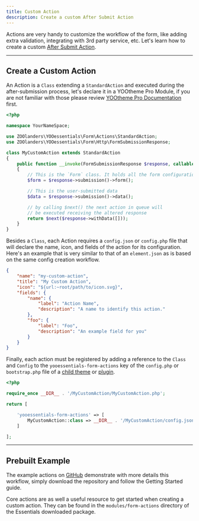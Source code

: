 ```yaml
---
title: Custom Action
description: Create a custom After Submit Action
---
```


Actions are very handy to customize the workflow of the form, like adding extra validation, integrating with 3rd party service, etc. Let's learn how to create a custom [After Submit Action](../../form-area#actions).

---

## Create a Custom Action

An Action is a `Class` extending a `StandardAction` and executed during the after-submission process, let's declare it in a YOOtheme Pro Module, if you are not familiar with those please review [YOOtheme Pro Documentation](https://yootheme.com/support/yootheme-pro/joomla/developers-modules) first.

```php
<?php

namespace YourNameSpace;

use ZOOlanders\YOOessentials\Form\Actions\StandardAction;
use ZOOlanders\YOOessentials\Form\Http\FormSubmissionResponse;

class MyCustomAction extends StandardAction
{
    public function __invoke(FormSubmissionResponse $response, callable $next) : FormSubmissionResponse
    {
        // This is the `Form` class. It holds all the form configurations
        $form = $response->submission()->form();

        // This is the user-submitted data
        $data = $response->submission()->data();

        // by calling $next() the next action in queue will
        // be executed receiving the altered response
        return $next($response->withData([]));
    }
}
```

Besides a `Class`, each Action requires a `config.json` or `config.php` file that will declare the name, icon, and fields of the action for its configuration. Here's an example that is very similar to that of an `element.json` as is based on the same config creation workflow.

```json
{
    "name": "my-custom-action",
    "title": "My Custom Action",
    "icon": "${url:~root/path/to/icon.svg}",
    "fields": {
        "name": {
            "label": "Action Name",
            "description": "A name to identify this action."
        },
        "foo": {
            "label": "Foo",
            "description": "An example field for you"
        }
    }
}
```

Finally, each action must be registered by adding a reference to the `Class` and `Config` to the `yooessentials-form-actions` key of the `config.php` or `bootstrap.php` file of a [child theme](https://yootheme.com/support/yootheme-pro/joomla/developers-child-themes#extend-functionality) or [plugin](https://yootheme.com/support/yootheme-pro/joomla/developers-modules).

```php
<?php

require_once __DIR__ . '/MyCustomAction/MyCustomAction.php';

return [

    'yooessentials-form-actions' => [
        MyCustomAction::class => __DIR__ . '/MyCustomAction/config.json'
    ]

];
```

---

## Prebuilt Example

The example actions on [GitHub](https://github.com/joolanders/ytp-form-actions) demonstrate with more details this workflow, simply download the repository and follow the Getting Started guide.

Core actions are as well a useful resource to get started when creating a custom action. They can be found in the `modules/form-actions` directory of the Essentials downloaded package.

